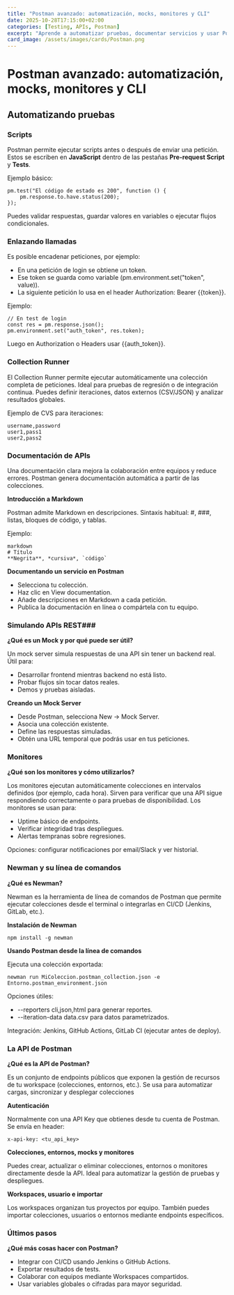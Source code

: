 ```yaml
---
title: "Postman avanzado: automatización, mocks, monitores y CLI"
date: 2025-10-28T17:15:00+02:00
categories: [Testing, APIs, Postman]
excerpt: "Aprende a automatizar pruebas, documentar servicios y usar Postman desde la línea de comandos. Domina las funciones avanzadas de Postman para entornos profesionales."
card_image: /assets/images/cards/Postman.png
---
```


# Postman avanzado: automatización, mocks, monitores y CLI

## Automatizando pruebas

### Scripts

Postman permite ejecutar scripts antes o después de enviar una petición.  
Estos se escriben en **JavaScript** dentro de las pestañas **Pre-request Script** y **Tests**.

Ejemplo básico:

~~~
pm.test("El código de estado es 200", function () {
    pm.response.to.have.status(200);
});
~~~

Puedes validar respuestas, guardar valores en variables o ejecutar flujos condicionales.

### Enlazando llamadas ###

Es posible encadenar peticiones, por ejemplo:

* En una petición de login se obtiene un token.
* Ese token se guarda como variable (pm.environment.set("token", value)).
* La siguiente petición lo usa en el header Authorization: Bearer {{token}}.

Ejemplo:

~~~
// En test de login
const res = pm.response.json();
pm.environment.set("auth_token", res.token);
~~~

Luego en Authorization o Headers usar {{auth_token}}.

### Collection Runner ###

El Collection Runner permite ejecutar automáticamente una colección completa de peticiones.
Ideal para pruebas de regresión o de integración continua.
Puedes definir iteraciones, datos externos (CSV/JSON) y analizar resultados globales.

Ejemplo de CVS para iteraciones:

~~~
username,password
user1,pass1
user2,pass2
~~~

### Documentación de APIs ###

Una documentación clara mejora la colaboración entre equipos y reduce errores. Postman genera documentación automática a partir de las colecciones.

**Introducción a Markdown**

Postman admite Markdown en descripciones. Sintaxis habitual: #, ###, listas, bloques de código, y tablas.

Ejemplo:

~~~
markdown
# Título
**Negrita**, *cursiva*, `código`
~~~

**Documentando un servicio en Postman**

* Selecciona tu colección.
* Haz clic en View documentation.
* Añade descripciones en Markdown a cada petición.
* Publica la documentación en línea o compártela con tu equipo.

### Simulando APIs REST###

**¿Qué es un Mock y por qué puede ser útil?**

Un mock server simula respuestas de una API sin tener un backend real. Útil para:

* Desarrollar frontend mientras backend no está listo.
* Probar flujos sin tocar datos reales.
* Demos y pruebas aisladas.

**Creando un Mock Server**

* Desde Postman, selecciona New → Mock Server.
* Asocia una colección existente.
* Define las respuestas simuladas.
* Obtén una URL temporal que podrás usar en tus peticiones.

### Monitores ###

**¿Qué son los monitores y cómo utilizarlos?**

Los monitores ejecutan automáticamente colecciones en intervalos definidos (por ejemplo, cada hora).
Sirven para verificar que una API sigue respondiendo correctamente o para pruebas de disponibilidad. Los monitores se usan para: 

* Uptime básico de endpoints.
* Verificar integridad tras despliegues.
* Alertas tempranas sobre regresiones.

Opciones: configurar notificaciones por email/Slack y ver historial.

### Newman y su línea de comandos ###

**¿Qué es Newman?**

Newman es la herramienta de línea de comandos de Postman que permite ejecutar colecciones desde el terminal o integrarlas en CI/CD (Jenkins, GitLab, etc.).

**Instalación de Newman**

~~~
npm install -g newman
~~~

**Usando Postman desde la línea de comandos**

Ejecuta una colección exportada:

~~~
newman run MiColeccion.postman_collection.json -e Entorno.postman_environment.json
~~~

Opciones útiles:

* --reporters cli,json,html para generar reportes.
* --iteration-data data.csv para datos parametrizados.

Integración: Jenkins, GitHub Actions, GitLab CI (ejecutar antes de deploy).

### La API de Postman ###

**¿Qué es la API de Postman?**

Es un conjunto de endpoints públicos que exponen la gestión de recursos de tu workspace (colecciones, entornos, etc.). Se usa para automatizar cargas, sincronizar y desplegar colecciones

**Autenticación**

Normalmente con una API Key que obtienes desde tu cuenta de Postman. Se envía en header:

~~~
x-api-key: <tu_api_key>
~~~

**Colecciones, entornos, mocks y monitores**

Puedes crear, actualizar o eliminar colecciones, entornos o monitores directamente desde la API.
Ideal para automatizar la gestión de pruebas y despliegues.

**Workspaces, usuario e importar**

Los workspaces organizan tus proyectos por equipo.
También puedes importar colecciones, usuarios o entornos mediante endpoints específicos.

### Últimos pasos ###

**¿Qué más cosas hacer con Postman?**

* Integrar con CI/CD usando Jenkins o GitHub Actions.
* Exportar resultados de tests.
* Colaborar con equipos mediante Workspaces compartidos.
* Usar variables globales o cifradas para mayor seguridad.
